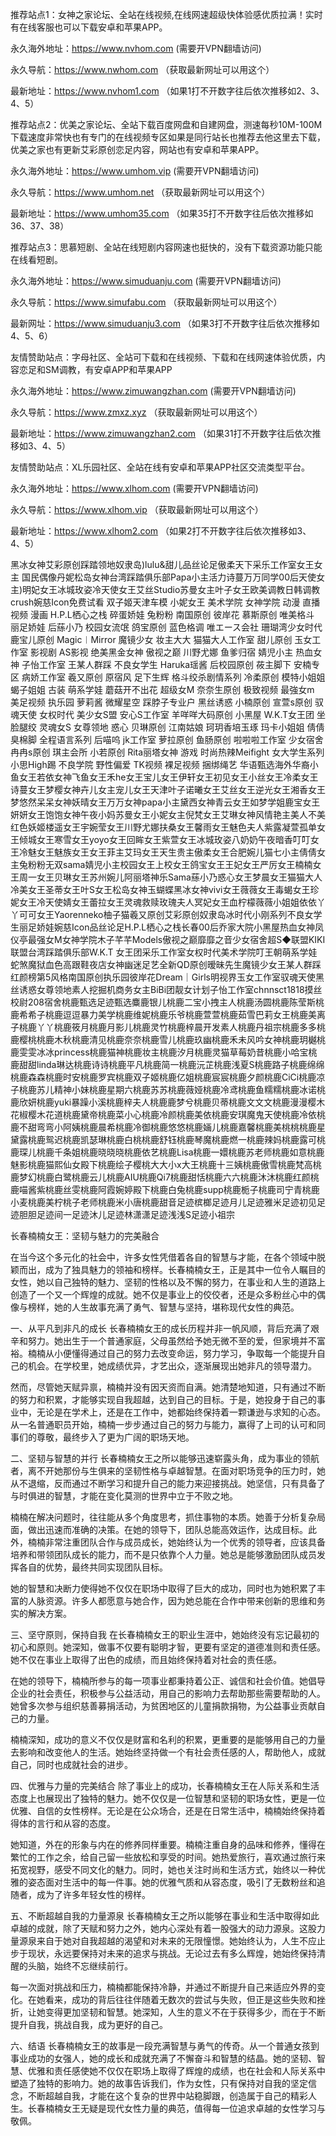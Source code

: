 推荐站点1：女神之家论坛、全站在线视频,在线网速超级快体验感优质拉满！实时有在线客服也可以下载安卓和苹果APP。

永久海外地址：https://www.nvhom.com (需要开VPN翻墙访问)

永久导航：https://www.nwhom.com （获取最新网址可以用这个）

最新地址：https://www.nvhom1.com （如果1打不开数字往后依次推移如2、3、4、5）

推荐站点2：优美之家论坛、全站下载百度网盘和自建网盘，测速每秒10M-100M下载速度非常快也有专门的在线视频专区如果是同行站长也推荐去他这里去下载，优美之家也有更新艾彩原创恋足内容，网站也有安卓和苹果APP。

永久海外地址：https://www.umhom.vip (需要开VPN翻墙访问)

永久导航：https://www.umhom.net （获取最新网址可以用这个）

最新地址：https://www.umhom35.com （如果35打不开数字往后依次推移如36、37、38）

推荐站点3：思慕短剧、全站在线短剧内容网速也挺快的，没有下载资源功能只能在线看短剧。

永久海外地址：https://www.simuduanju.com (需要开VPN翻墙访问)

永久导航：https://www.simufabu.com （获取最新网址可以用这个）

最新网址：https://www.simuduanju3.com （如果3打不开数字往后依次推移如4、5、6）

友情赞助站点：字母社区、全站可下载和在线视频、下载和在线网速体验优质，内容恋足和SM调教，有安卓APP和苹果APP

永久海外地址：https://www.zimuwangzhan.com (需要开VPN翻墙访问)

永久导航：https://www.zmxz.xyz （获取最新网址可以用这个）

最新地址：https://www.zimuwangzhan2.com （如果31打不开数字往后依次推移如3、4、5）

友情赞助站点：XL乐园社区、全站在线有安卓和苹果APP社区交流类型平台。

永久海外地址：https://www.xlhom.com (需要开VPN翻墙访问)

永久导航：https://www.xlhom.vip （获取最新网址可以用这个）

最新地址：https://www.xlhom2.com （如果2打不开数字往后依次推移如3、4、5）

黑冰女神艾彩原创踩踏领地奴隶岛)lulu&甜儿品丝论足傲柔天下采乐工作室女王女主 国民偶像丹妮松岛女神台湾踩踏俱乐部Papa小主活力诗蔓万万同学00后天使女主)明妃女王冰城玫姿冷天使女王艾丝Studio苏曼女主叶子女王欧美调教日韩调教crush婉慈Icon免费试看 双子姬天津车模 小妮女王 美术学院 女神学院 动漫 直播视频 漫画 H.P.L栖心之栈 碎蛋娇娃 兔粉粉 南国原创 彼岸花 慕斯原创 唯美格斗 丽足娇娃 后蕬小乃 校园女流氓 鸽宝原创 蓝色格调 唯エース会社 珊瑚湾少女时代 鹿宝儿原创 Magic︱Mirror 魔镜少女 妆主大大 猫猫大人工作室 甜儿原创 玉女工作室 影视剧 AS影视 绝美黑金女神 傲视之巅 川野尤娜 鱼爹归宿 婧児小主 热血女神 子怡工作室 王某人群踩 不良女学生 Haruka瑶酱 后校园原创 莜主脚下 安楠专区 病娇工作室 羲又原创 原宿风 足下生辉 格斗绞杀剧情系列 冷柔原创 模特小姐姐 蝎子姐姐 古装 萌系学娃 蘑菇开不出花 超级女M 奈奈生原创 极致视频 最強女m 美足视频 执乐园 萝莉酱 微耀星空 踩脖子专业户 黑丝诱惑 小楠原创 宣萱s原创 驭魂天使 女权时代 美少女S盟 安心S工作室 羊咩咩大码原创 小黑屋 W.K.T女王团 坐脸腿绞 灵魂女S 女尊领地 惑心 贝琳原创 江南姑娘 珂玥香培玉琢 玛卡小姐姐 倩倩臭棉脚 全程语言系列 后喵呜 jk工作室 萝拉原创 鱼肠原创 啦啦啦工作室 少女宿舍 冉冉s原创 琪主会所 小若原创 Rita丽塔女神 游戏 时尚热辣Meifight 女大学生系列 小思High踢 不良学院 野性偏爱 TK视频 裸足视频 捆绑绳艺 华语甄选海外华裔小鱼女王若依女神飞鱼女王禾he女王宝儿女王伊轩女王初见女王小丝女王冷柔女王诗蔓女王梦樱女神卉儿女主宠儿女王天津叶子诺曦女王艾丝女王逆光女王湘香女王梦悠然呆呆女神妖晴女王万万女神papa小主黛西女神青云女王如梦学姐鹿宝女王妍妍女王饱饱女神午夜小妈苏曼女王小妮女主倪梵女王艾琳女神风情艳主美人不美红色妖姬楼遥女王宇婉莹女王川野尤娜扶桑女王馨雨女王魅色夫人紫露凝萱孤单女王倾城女王寒雪女王yoyo女王回眸女王紫萱女王冰城玫姿八奶奶午夜暗香叮叮女王冷魅女王魅族女王女王菲主艾玛女王天生贵主傲柔女王合肥婉儿猫七小主倩倩女主兔粉粉无双sama婧児小主校园女王上校女王鸽宝女王王妃女王严厉女王楠楠女王周一女王贝琳女王苏州婉儿阿丽塔神乐Sama蕬小乃惑心女王梦晨女王猫猫大人冷美女王圣蒂女王叶S女王松岛女神玉蝴蝶黑冰女神vivi女王薇薇女王毒蝎女王珍妮女王冷天使婧女王蕾拉女王灵魂救赎玫瑰夫人冥妃女王血柠檬薇薇小姐姐依依丫丫可可女王Yaorenneko柚子猫羲又原创艾彩原创奴隶岛冰时代小刚系列不良女学生丽足娇娃婉慈Icon品丝论足H.P.L栖心之栈长春00后乔家大院小黑屋热血女神凤仪亭最强女M女神学院木子芊芊Models傲视之巅靡靡之音少女宿舍超S◆联盟KIKI联盟台湾踩踏俱乐部W.K.T 女王团采乐工作室女权时代美术学院叮王朝萌系学娃蛇煞魔狱血色高跟鞋夜店女神幽迷足艺全新QD原创暧昧先生魔镜少女王某人群踩红颜榜第5风格南国原创执乐园彼岸花Dream｜Girls明视界玉女工作室驭魂天使黑丝诱惑女尊领地素人挖掘机商务女主BiBi团靓女计划子怡工作室chnnsct1818摸丝校尉208宿舍桃鹿甄选足迹甄选麋鹿银儿桃鹿二宝小拽主人桃鹿汤圆桃鹿陈莹斯桃鹿希希子桃鹿逗逗暴力美学桃鹿维妮桃鹿乐爷桃鹿萱萱桃鹿茹雪巴莉女王桃鹿美离子桃鹿丫丫桃鹿筱月桃鹿月影儿桃鹿灵竹桃鹿梓晨开发素人桃鹿丹祖宗桃鹿多多桃鹿樱桃桃鹿木秋桃鹿清见桃鹿奈奈桃鹿雪儿桃鹿玖幽桃鹿禾未风吟女神桃鹿玥樾桃鹿雯雯冰冰princess桃鹿猫神桃鹿妆主桃鹿汐月桃鹿灵猫草莓奶昔桃鹿小哈宝桃鹿甜甜linda琳达桃鹿诗诗桃鹿平凡桃鹿简一桃鹿沅芷桃鹿浅夏S桃鹿路子桃鹿绵绵桃鹿森森桃鹿时安桃鹿罗宾桃鹿双子姬桃鹿亿姐桃鹿宸宸桃鹿夕颜桃鹿CiCi桃鹿凉子桃鹿苏儿精神小妹桃鹿星期六桃鹿苏苏桃鹿薇娅桃鹿冷鸢桃鹿鱼糯糯桃鹿冰诺桃鹿欣妍桃鹿yuki暴躁小溪桃鹿梓夫人桃鹿鹿梦兮桃鹿贝蒂桃鹿文文文桃鹿漫漫樱木花椒樱木花道桃鹿黛帝桃鹿菜小心桃鹿冷颜桃鹿美依桃鹿安琪魔鬼天使桃鹿冷依桃鹿不甜弯弯小阿姨桃鹿晨希桃鹿冷御桃鹿悠悠桃鹿婳儿桃鹿嘉馨桃鹿美桃桃桃鹿星黛露桃鹿鸳迟桃鹿凯瑟琳桃鹿白桃桃鹿舒钰桃鹿琴魔桃鹿燃一桃鹿辣妈桃鹿露可桃鹿琛儿桃鹿千条姐桃鹿晓晓晓桃鹿依艺桃鹿Lisa桃鹿一嬛桃鹿苏老师桃鹿如意桃鹿魅影桃鹿猫熙仙女殿下桃鹿绘子樱桃大大小x大王桃鹿十三姨桃鹿傲雪桃鹿梵高桃鹿梦幻桃鹿白鹭桃鹿云儿桃鹿AIU桃鹿Qi7桃鹿甜恬桃鹿六六桃鹿沐沐桃鹿红颜桃鹿喵酱紫桃鹿丝雯桃鹿阿霞婉婷殿下桃鹿白兔桃鹿supp桃鹿栀子桃鹿司宁青桃鹿小麦桃鹿美柠桃子老师桃鹿米小唐桃鹿甜音足迹槟榔足迹月儿足迹雅米足迹初见足迹胆胆足迹间一足迹沐儿足迹林潇潇足迹浅浅S足迹小祖宗



长春楠楠女王：坚韧与魅力的完美融合

在当今这个多元化的社会中，许多女性凭借着各自的智慧与才能，在各个领域中脱颖而出，成为了独具魅力的领袖和榜样。长春楠楠女王，正是其中一位令人瞩目的女性，她以自己独特的魅力、坚韧的性格以及不懈的努力，在事业和人生的道路上创造了一个又一个辉煌的成就。她不仅是事业上的佼佼者，还是众多粉丝心中的偶像与榜样，她的人生故事充满了勇气、智慧与坚持，堪称现代女性的典范。

一、从平凡到非凡的成长
长春楠楠女王的成长历程并非一帆风顺，背后充满了艰辛和努力。她出生于一个普通家庭，父母虽然给予她无微不至的爱，但家境并不富裕。楠楠从小便懂得通过自己的努力去改变命运，努力学习，争取每一个能提升自己的机会。在学校里，她成绩优异，才艺出众，逐渐展现出她非凡的领导潜力。

然而，尽管她天赋异禀，楠楠并没有因天资而自满。她清楚地知道，只有通过不断的努力和积累，才能够实现自我超越，达到自己的目标。于是，她投身于自己的事业中，无论是在学术上，还是在工作中，她都始终保持着一颗谦逊与求知的心态。从一名普通职员开始，楠楠一步步通过自己的努力与能力，赢得了上司的认可和同事们的尊敬，最终步入了更为广阔的职场天地。

二、坚韧与智慧的并行
长春楠楠女王之所以能够迅速崭露头角，成为事业的领航者，离不开她那份与生俱来的坚韧性格与卓越智慧。在面对职场竞争的压力时，她从不退缩，反而通过不断学习和提升自己的能力来迎接挑战。她坚信，只有具备了与时俱进的智慧，才能在变化莫测的世界中立于不败之地。

楠楠在解决问题时，往往能从多个角度思考，抓住事物的本质。她善于分析复杂局面，做出迅速而准确的决策。在她的领导下，团队总能高效运作，达成目标。此外，楠楠非常注重团队合作与成员成长，她始终认为一个优秀的领导者，应该具备培养和带领团队成长的能力，而不是只依靠个人力量。她总是能够激励团队成员发挥各自的优势，最终共同实现团队目标。

她的智慧和决断力使得她不仅仅在职场中取得了巨大的成功，同时也为她积累了丰富的人脉资源。许多人都愿意与她合作，因为她总能在合作中带来创新的思维和务实的解决方案。

三、坚守原则，保持自我
在长春楠楠女王的职业生涯中，她始终没有忘记最初的初心和原则。她深知，做事不仅要有聪明才智，更要有坚定的道德准则和责任感。她不仅在事业上取得了出色的成绩，而且始终保持着对社会的责任感。

在她的领导下，楠楠所参与的每一项事业都秉持着公正、诚信和社会价值。她倡导企业的社会责任，积极参与公益活动，用自己的影响力去帮助那些需要帮助的人。她曾多次参与组织慈善募捐活动，为贫困地区的儿童捐款捐物，为公益事业贡献自己的力量。

楠楠深知，成功的意义不仅仅是财富和名利的积累，更重要的是能够用自己的力量去影响和改变他人的生活。她始终坚持做一个有社会责任感的人，帮助他人，成就自己，同时也成就社会的进步。

四、优雅与力量的完美结合
除了事业上的成功，长春楠楠女王在人际关系和生活态度上也展现出了独特的魅力。她不仅仅是一位智慧和坚韧的职场女性，更是一位优雅、自信的女性榜样。无论是在公众场合，还是在日常生活中，楠楠始终保持着得体的言行和从容的态度。

她知道，外在的形象与内在的修养同样重要。楠楠注重自身的品味和修养，懂得在繁忙的工作之余，给自己留一些放松和享受的时间。她热爱旅行，喜欢通过旅行来拓宽视野，感受不同文化的魅力。同时，她也关注时尚和生活方式，始终以一种优雅的姿态面对生活中的每一件事。她的优雅气质和从容态度，吸引了无数粉丝和追随者，成为了许多年轻女性的榜样。

五、不断超越自我的力量源泉
长春楠楠女王之所以能够在事业和生活中取得如此卓越的成就，除了天赋和努力之外，她内心深处有着一股强大的动力源泉。这股力量源泉来自于她对自我超越的渴望和对未来的无限憧憬。她始终认为，人生不应止步于现状，永远要保持对未来的追求与挑战。无论过去有多么辉煌，她始终保持清醒的头脑，始终不忘继续前行。

每一次面对挑战和压力，楠楠都能保持冷静，并通过不断提升自己来适应外界的变化。在她看来，成功的背后往往伴随着无数次的尝试与失败，但正是这些失败和挫折，让她变得更加坚韧和智慧。她深知，人生的意义不在于获得多少，而在于不断提升自我，挑战自我，成为更好的自己。

六、结语
长春楠楠女王的故事是一段充满智慧与勇气的传奇。从一个普通女孩到事业成功的女强人，她的成长和成就充满了不懈奋斗和智慧的结晶。她的坚韧、智慧、优雅和责任感使她不仅仅在职场上取得了辉煌的成绩，也在社会和人际关系中塑造了独特的影响力。她的故事告诉我们，作为女性，只有保持对自我的坚定信念，不断超越自我，才能在这个复杂的世界中站稳脚跟，创造属于自己的精彩人生。长春楠楠女王无疑是现代女性力量的典范，值得每一位追求卓越的女性学习与敬佩。
